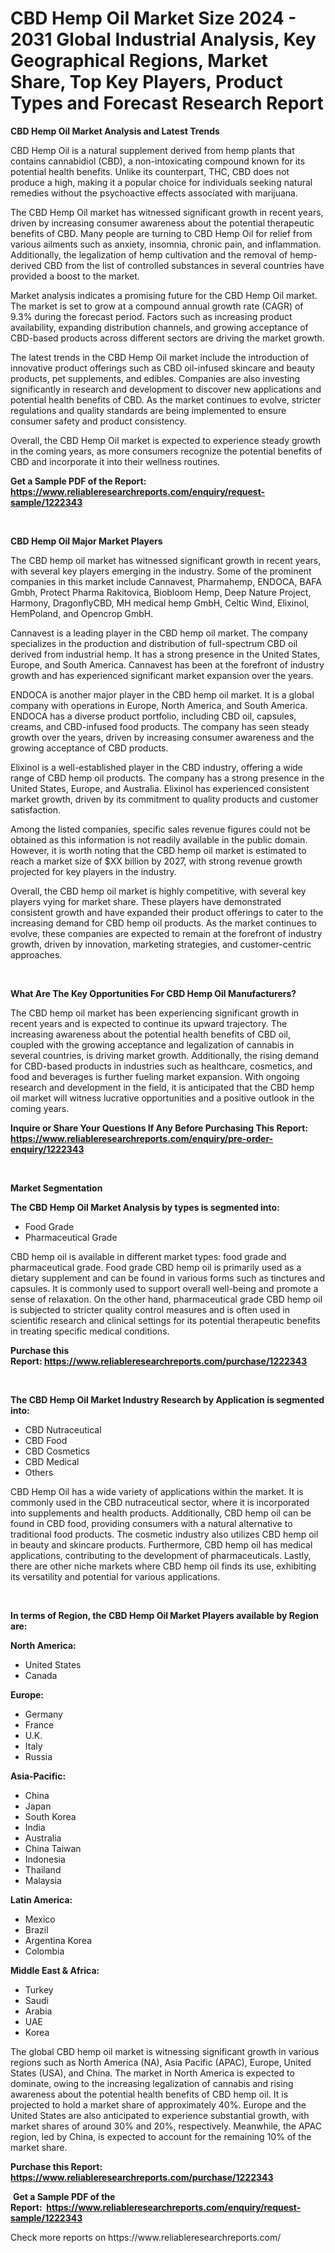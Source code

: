 <p><h1>CBD Hemp Oil Market Size 2024 - 2031 Global Industrial Analysis, Key Geographical Regions, Market Share, Top Key Players, Product Types and Forecast Research Report</h1></p><p><strong>CBD Hemp Oil Market Analysis and Latest Trends</strong></p>
<p><p>CBD Hemp Oil is a natural supplement derived from hemp plants that contains cannabidiol (CBD), a non-intoxicating compound known for its potential health benefits. Unlike its counterpart, THC, CBD does not produce a high, making it a popular choice for individuals seeking natural remedies without the psychoactive effects associated with marijuana.</p><p>The CBD Hemp Oil market has witnessed significant growth in recent years, driven by increasing consumer awareness about the potential therapeutic benefits of CBD. Many people are turning to CBD Hemp Oil for relief from various ailments such as anxiety, insomnia, chronic pain, and inflammation. Additionally, the legalization of hemp cultivation and the removal of hemp-derived CBD from the list of controlled substances in several countries have provided a boost to the market.</p><p>Market analysis indicates a promising future for the CBD Hemp Oil market. The market is set to grow at a compound annual growth rate (CAGR) of 9.3% during the forecast period. Factors such as increasing product availability, expanding distribution channels, and growing acceptance of CBD-based products across different sectors are driving the market growth.</p><p>The latest trends in the CBD Hemp Oil market include the introduction of innovative product offerings such as CBD oil-infused skincare and beauty products, pet supplements, and edibles. Companies are also investing significantly in research and development to discover new applications and potential health benefits of CBD. As the market continues to evolve, stricter regulations and quality standards are being implemented to ensure consumer safety and product consistency.</p><p>Overall, the CBD Hemp Oil market is expected to experience steady growth in the coming years, as more consumers recognize the potential benefits of CBD and incorporate it into their wellness routines.</p></p>
<p><strong>Get a Sample PDF of the Report:&nbsp; <a href="https://www.reliableresearchreports.com/enquiry/request-sample/1222343">https://www.reliableresearchreports.com/enquiry/request-sample/1222343</a></strong></p>
<p>&nbsp;</p>
<p><strong>CBD Hemp Oil Major Market Players</strong></p>
<p><p>The CBD hemp oil market has witnessed significant growth in recent years, with several key players emerging in the industry. Some of the prominent companies in this market include Cannavest, Pharmahemp, ENDOCA, BAFA Gmbh, Protect Pharma Rakitovica, Biobloom Hemp, Deep Nature Project, Harmony, DragonflyCBD, MH medical hemp GmbH, Celtic Wind, Elixinol, HemPoland, and Opencrop GmbH.</p><p>Cannavest is a leading player in the CBD hemp oil market. The company specializes in the production and distribution of full-spectrum CBD oil derived from industrial hemp. It has a strong presence in the United States, Europe, and South America. Cannavest has been at the forefront of industry growth and has experienced significant market expansion over the years.</p><p>ENDOCA is another major player in the CBD hemp oil market. It is a global company with operations in Europe, North America, and South America. ENDOCA has a diverse product portfolio, including CBD oil, capsules, creams, and CBD-infused food products. The company has seen steady growth over the years, driven by increasing consumer awareness and the growing acceptance of CBD products.</p><p>Elixinol is a well-established player in the CBD industry, offering a wide range of CBD hemp oil products. The company has a strong presence in the United States, Europe, and Australia. Elixinol has experienced consistent market growth, driven by its commitment to quality products and customer satisfaction.</p><p>Among the listed companies, specific sales revenue figures could not be obtained as this information is not readily available in the public domain. However, it is worth noting that the CBD hemp oil market is estimated to reach a market size of $XX billion by 2027, with strong revenue growth projected for key players in the industry.</p><p>Overall, the CBD hemp oil market is highly competitive, with several key players vying for market share. These players have demonstrated consistent growth and have expanded their product offerings to cater to the increasing demand for CBD hemp oil products. As the market continues to evolve, these companies are expected to remain at the forefront of industry growth, driven by innovation, marketing strategies, and customer-centric approaches.</p></p>
<p>&nbsp;</p>
<p><strong>What Are The Key Opportunities For CBD Hemp Oil Manufacturers?</strong></p>
<p><p>The CBD hemp oil market has been experiencing significant growth in recent years and is expected to continue its upward trajectory. The increasing awareness about the potential health benefits of CBD oil, coupled with the growing acceptance and legalization of cannabis in several countries, is driving market growth. Additionally, the rising demand for CBD-based products in industries such as healthcare, cosmetics, and food and beverages is further fueling market expansion. With ongoing research and development in the field, it is anticipated that the CBD hemp oil market will witness lucrative opportunities and a positive outlook in the coming years.</p></p>
<p><strong>Inquire or Share Your Questions If Any Before Purchasing This Report: <a href="https://www.reliableresearchreports.com/enquiry/pre-order-enquiry/1222343">https://www.reliableresearchreports.com/enquiry/pre-order-enquiry/1222343</a></strong></p>
<p>&nbsp;</p>
<p><strong>Market Segmentation</strong></p>
<p><strong>The CBD Hemp Oil Market Analysis by types is segmented into:</strong></p>
<p><ul><li>Food Grade</li><li>Pharmaceutical Grade</li></ul></p>
<p><p>CBD hemp oil is available in different market types: food grade and pharmaceutical grade. Food grade CBD hemp oil is primarily used as a dietary supplement and can be found in various forms such as tinctures and capsules. It is commonly used to support overall well-being and promote a sense of relaxation. On the other hand, pharmaceutical grade CBD hemp oil is subjected to stricter quality control measures and is often used in scientific research and clinical settings for its potential therapeutic benefits in treating specific medical conditions.</p></p>
<p><strong>Purchase this Report:&nbsp;<a href="https://www.reliableresearchreports.com/purchase/1222343">https://www.reliableresearchreports.com/purchase/1222343</a></strong></p>
<p>&nbsp;</p>
<p><strong>The CBD Hemp Oil Market Industry Research by Application is segmented into:</strong></p>
<p><ul><li>CBD Nutraceutical</li><li>CBD Food</li><li>CBD Cosmetics</li><li>CBD Medical</li><li>Others</li></ul></p>
<p><p>CBD Hemp Oil has a wide variety of applications within the market. It is commonly used in the CBD nutraceutical sector, where it is incorporated into supplements and health products. Additionally, CBD hemp oil can be found in CBD food, providing consumers with a natural alternative to traditional food products. The cosmetic industry also utilizes CBD hemp oil in beauty and skincare products. Furthermore, CBD hemp oil has medical applications, contributing to the development of pharmaceuticals. Lastly, there are other niche markets where CBD hemp oil finds its use, exhibiting its versatility and potential for various applications.</p></p>
<p>&nbsp;</p>
<p><strong>In terms of Region, the CBD Hemp Oil Market Players available by Region are:</strong></p>
<p>
    <p> <strong> North America: </strong>
        <ul>
            <li>United States</li>
            <li>Canada</li>
        </ul>
        </p> 
    <p> <strong> Europe: </strong>
        <ul>
            <li>Germany</li>
            <li>France</li>
            <li>U.K.</li>
            <li>Italy</li>
            <li>Russia</li>
        </ul>
        </p> 
    <p> <strong> Asia-Pacific: </strong>
        <ul>
            <li>China</li>
            <li>Japan</li>
            <li>South Korea</li>
            <li>India</li>
            <li>Australia</li>
            <li>China Taiwan</li>
            <li>Indonesia</li>
            <li>Thailand</li>
            <li>Malaysia</li>
        </ul>
        </p> 
    <p> <strong> Latin America: </strong>
        <ul>
            <li>Mexico</li>
            <li>Brazil</li>
            <li>Argentina Korea</li>
            <li>Colombia</li>
        </ul>
        </p> 
    <p> <strong> Middle East & Africa: </strong>
        <ul>
            <li>Turkey</li>
            <li>Saudi</li>
            <li>Arabia</li>
            <li>UAE</li>
            <li>Korea</li>
        </ul>
    </p>
    </p>
<p><p>The global CBD hemp oil market is witnessing significant growth in various regions such as North America (NA), Asia Pacific (APAC), Europe, United States (USA), and China. The market in North America is expected to dominate, owing to the increasing legalization of cannabis and rising awareness about the potential health benefits of CBD hemp oil. It is projected to hold a market share of approximately 40%. Europe and the United States are also anticipated to experience substantial growth, with market shares of around 30% and 20%, respectively. Meanwhile, the APAC region, led by China, is expected to account for the remaining 10% of the market share.</p></p>
<p><strong>Purchase this Report: <a href="https://www.reliableresearchreports.com/purchase/1222343">https://www.reliableresearchreports.com/purchase/1222343</a></strong></p>
<p>&nbsp;<strong>Get a Sample PDF of the Report:&nbsp;&nbsp;<a href="https://www.reliableresearchreports.com/enquiry/request-sample/1222343">https://www.reliableresearchreports.com/enquiry/request-sample/1222343</a></strong></p>
<p><strong></strong></p>
<p>Check more reports on https://www.reliableresearchreports.com/</p>